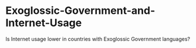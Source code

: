 # Exoglossic-Government-and-Internet-Usage

Is Internet usage lower in countries with Exoglossic Government languages?
